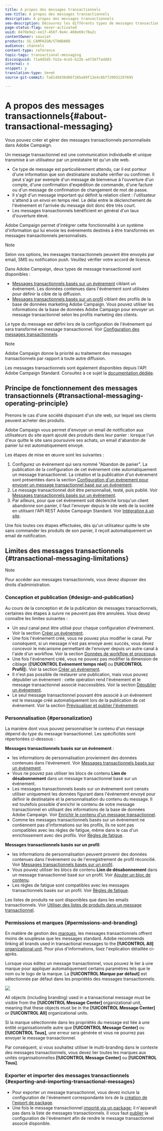 ```yaml
---
title: A propos des messages transactionnels
seo-title: A propos des messages transactionnels
description: A propos des messages transactionnels
seo-description: Découvrez les différents types de messages transactionnels que vous pouvez envoyer et leur utilisation dans Adobe Campaign.
page-status-flag: never-activated
uuid: 8470e9e2-ee17-456f-9e4c-460e69c78a2c
contentOwner: sauviat
products: SG_CAMPAIGN/STANDARD
audience: channels
content-type: reference
topic-tags: transactional-messaging
discoiquuid: 71a4d5d5-fe2a-4ce5-b22b-a4736f7add83
internal: n
snippet: y
translation-type: tm+mt
source-git-commit: fad149d30d06f285a89f13e4c8bff20932297695

---
```



# A propos des messages transactionnels{#about-transactional-messaging}

Vous pouvez créer et gérer des messages transactionnels personnalisés dans Adobe Campaign.

Un message transactionnel est une communication individuelle et unique transmise à un utilisateur par un prestataire tel qu'un site web.

* Ce type de message est particulièrement attendu, car il est porteur d'une information que son destinataire souhaite vérifier ou confirmer. Il peut s'agir par exemple d'un message de bienvenue à l'ouverture d'un compte, d'une confirmation d'expédition de commande, d'une facture ou d'un message de confirmation de changement de mot de passe.
* Il s'agit d'un message important qui définit la relation client : l'utilisateur s'attend à un envoi en temps réel. Le délai entre le déclenchement de l'événement et l'arrivée du message doit donc être très court.
* Les messages transactionnels bénéficient en général d'un taux d'ouverture élevé.

Adobe Campaign permet d'intégrer cette fonctionnalité à un système d'information qui lui envoie les événements destinés à être transformés en messages transactionnels personnalisés.

>[!NOTE]
>
>Selon vos options, les messages transactionnels peuvent être envoyés par email, SMS ou notification push. Veuillez vérifier votre accord de licence.

Dans Adobe Campaign, deux types de message transactionnel sont disponibles :

* [Messages transactionnels basés sur un événement](../../channels/using/event-transactional-messages.md) ciblant un événement. Les données contenues dans l'événement sont utilisées pour définir la cible de la diffusion.
* [Messages transactionnels basés sur un profil](../../channels/using/profile-transactional-messages.md) ciblant des profils de la base de données marketing Adobe Campaign. Vous pouvez utiliser les informations de la base de données Adobe Campaign pour envoyer un message transactionnel selon les profils marketing des clients.

Le type du message est défini lors de la configuration de l'événement qui sera transformé en message transactionnel. Voir [Configuration des messages transactionnels](../../administration/using/configuring-transactional-messaging.md).

>[!NOTE]
>
>Adobe Campaign donne la priorité au traitement des messages transactionnels par rapport à toute autre diffusion.

Les messages transactionnels sont également disponibles depuis l'API Adobe Campaign Standard. Consultez à ce sujet la [documentation dédiée](https://final-docs.campaign.adobe.com/doc/standard/en/api/ACS_API.html#about-transactional-messaging).

## Principe de fonctionnement des messages transactionnels {#transactional-messaging-operating-principle}

Prenons le cas d'une société disposant d'un site web, sur lequel ses clients peuvent acheter des produits.

Adobe Campaign vous permet d'envoyer un email de notification aux utilisateurs du site ayant ajouté des produits dans leur panier : lorsque l'un d'eux quitte le site sans poursuivre ses achats, un email d'abandon de panier lui est automatiquement envoyé.

Les étapes de mise en œuvre sont les suivantes :

1. Configurez un événement qui sera nommé "Abandon de panier". La publication de la configuration de cet événement crée automatiquement un message transactionnel. La création et la publication d'un événement sont présentées dans la section [Configuration d'un événement pour envoyer un message transactionnel basé sur un événement](../../administration/using/configuring-transactional-messaging.md#use-case--configuring-an-event-to-send-a-transactional-message).
1. Le message transactionnel doit être personnalisé, testé, puis publié. Voir [Messages transactionnels basés sur un événement](../../channels/using/event-transactional-messages.md).
1. Par ailleurs, pour que cet événement soit déclenché lorsqu'un client abandonne son panier, il faut l'envoyer depuis le site web de la société en utilisant l'API REST Adobe Campaign Standard. Voir [Intégration à un site](../../administration/using/configuring-transactional-messaging.md#integrating-the-triggering-of-the-event-in-a-website).

Une fois toutes ces étapes effectuées, dès qu'un utilisateur quitte le site sans commander les produits de son panier, il reçoit automatiquement un email de notification.

## Limites des messages transactionnels {#transactional-messaging-limitations}

>[!NOTE]
>
>Pour accéder aux messages transactionnels, vous devez disposer des droits d’administration.

### Conception et publication {#design-and-publication}

Au cours de la conception et de la publication de messages transactionnels, certaines des étapes à suivre ne peuvent pas être annulées. Vous devez connaître les limites suivantes :

* Un seul canal peut être utilisé pour chaque configuration d'événement. Voir la section [Créer un événement](../../administration/using/configuring-transactional-messaging.md#creating-an-event).
* Une fois l'événement créé, vous ne pouvez plus modifier le canal. Par conséquent, si un message n'est pas envoyé avec succès, vous devez concevoir le mécanisme permettant de l'envoyer depuis un autre canal à l'aide d'un workflow. Voir la section [Données de workflow et processus](../../automating/using/workflow-data-and-processes.md).
* Une fois l'événement créé, vous ne pouvez pas modifier la dimension de ciblage (**[!UICONTROL Evénement temps réel]** ou **[!UICONTROL Profil]**). Voir la section [Créer un événement](../../administration/using/configuring-transactional-messaging.md#creating-an-event).
* Il n'est pas possible de restaurer une publication, mais vous pouvez dépublier un événement : cette opération rend l'événement et le message transactionnel associé inaccessibles. Voir la section [Dépublier un événement](../../administration/using/configuring-transactional-messaging.md#unpublishing-an-event).
* Le seul message transactionnel pouvant être associé à un événement est le message créé automatiquement lors de la publication de cet événement. Voir la section [Prévisualiser et publier l'événement](../../administration/using/configuring-transactional-messaging.md#previewing-and-publishing-the-event).

### Personnalisation   {#personalization}

La manière dont vous pouvez personnaliser le contenu d'un message dépend du type du message transactionnel. Les spécificités sont répertoriées ci-dessous :

**Messages transactionnels basés sur un événement** :

* les informations de personnalisation proviennent des données contenues dans l'événement. Voir [Messages transactionnels basés sur un événement](../../channels/using/event-transactional-messages.md).
* Vous ne pouvez pas utiliser les blocs de contenu **Lien de désabonnement** dans un message transactionnel basé sur un événement.
* Les messages transactionnels basés sur un événement sont censés utiliser uniquement les données figurant dans l'événement envoyé pour définir le destinataire et la personnalisation du contenu du message. Il est toutefois possible d'enrichir le contenu de votre message transactionnel en utilisant des informations de la base de données Adobe Campaign. Voir [Enrichir le contenu d'un message transactionnel](../../administration/using/configuring-transactional-messaging.md#enriching-the-transactional-message-content).
* Comme les messages transactionnels basés sur un événement ne contiennent pas d'informations sur les profils, ils ne sont pas compatibles avec les règles de fatigue, même dans le cas d'un enrichissement avec des profils. Voir [Règles de fatigue](../../administration/using/fatigue-rules.md).

**Messages transactionnels basés sur un profil**:

* les informations de personnalisation peuvent provenir des données contenues dans l'événement ou de l'enregistrement de profil réconcilié. Voir [Messages transactionnels basés sur un profil](../../channels/using/profile-transactional-messages.md).
* Vous pouvez utiliser les blocs de contenu **Lien de désabonnement** dans un message transactionnel basé sur un profil. Voir [Ajouter un bloc de contenu](../../designing/using/personalization.md#adding-a-content-block).
* Les règles de fatigue sont compatibles avec les messages transactionnels basés sur un profil. Voir [Règles de fatigue](../../administration/using/fatigue-rules.md).

Les listes de produits ne sont disponibles que dans les emails transactionnels. Voir [Utiliser des listes de produits dans un message transactionnel](../../channels/using/event-transactional-messages.md#using-product-listings-in-a-transactional-message).

### Permissions et marques   {#permissions-and-branding}

En matière de gestion des [marques](../../administration/using/branding.md), les messages transactionnels offrent moins de souplesse que les messages standard. Adobe recommends linking all brands used in transactional messages to the **[!UICONTROL All]** [organizational unit](../../administration/using/organizational-units.md). Pour plus d'informations, lisez l'explication détaillée ci-après.

Lorsque vous éditez un message transactionnel, vous pouvez le lier à une marque pour appliquer automatiquement certains paramètres tels que le nom ou le logo de la marque. La **[!UICONTROL Marque par défaut]** est sélectionnée par défaut dans les propriétés des messages transactionnels.

![](assets/message-center_branding.png)

All objects (including branding) used in a transactional message must be visible from the **[!UICONTROL Message Center]** organizational unit, meaning that these objects must be in the **[!UICONTROL Message Center]** or **[!UICONTROL All]** organizational units.

Si la marque sélectionnée dans les propriétés du message est liée à une entité organisationnelle autre que **[!UICONTROL Message Center]** ou **[!UICONTROL Tous]**, une erreur sera générée et vous ne pourrez pas envoyer le message transactionnel.

Par conséquent, si vous souhaitez utiliser le multi-branding dans le contexte des messages transactionnels, vous devez lier toutes les marques aux unités organisationnelles **[!UICONTROL Message Center]** ou **[!UICONTROL Tous]**.

### Exporter et importer des messages transactionnels {#exporting-and-importing-transactional-messages}

* Pour exporter un message transactionnel, vous devez inclure la configuration de l'événement correspondante lors de la [création de l'export de package](../../automating/using/managing-packages.md#creating-a-package).
* Une fois le message transactionnel [importé via un package](../../automating/using/managing-packages.md#importing-a-package); il n'apparaît pas dans la liste de messages transactionnels. Il vous faut [publier](../../administration/using/configuring-transactional-messaging.md#previewing-and-publishing-the-event) la configuration de l'événement afin de rendre le message transactionnel associé disponible.


